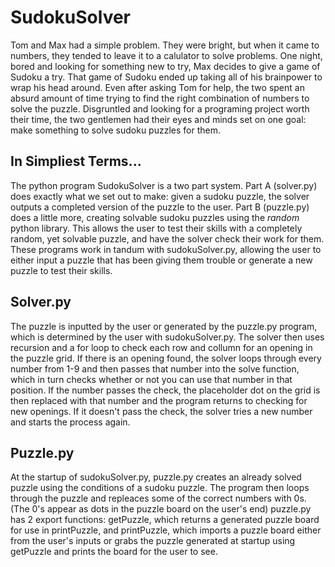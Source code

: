 # SudokuSolver

  Tom and Max had a simple problem. They were bright, but when it came to numbers, they tended to leave it to a calulator to solve problems. One night, bored and looking for something new to try, Max decides to give a game of Sudoku a try. That game of Sudoku ended up taking all of his brainpower to wrap his head around. Even after asking Tom for help, the two spent an absurd amount of time trying to find the right combination of numbers to solve the puzzle. Disgruntled and looking for a programing project worth their time, the two gentlemen had their eyes and minds set on one goal: make something to solve sudoku puzzles for them.

## In Simpliest Terms...

  The python program SudokuSolver is a two part system. Part A (solver.py) does exactly what we set out to make: given a sudoku puzzle, the solver outputs a completed version of the puzzle to the user. Part B (puzzle.py) does a little more, creating solvable sudoku puzzles using the *random* python library. This allows the user to test their skills with a completely random, yet solvable puzzle, and have the solver check their work for them. These programs work in tandum with sudokuSolver.py, allowing the user to either input a puzzle that has been giving them trouble or generate a new puzzle to test their skills. 

## Solver.py
  The puzzle is inputted by the user or generated by the puzzle.py program, which is determined by the user with sudokuSolver.py. The solver then uses recursion and a for loop to check each row and collumn for an opening in the puzzle grid. If there is an opening found, the solver loops through every number from 1-9 and then passes that number into the solve function, which in turn checks whether or not you can use that number in that position. If the number passes the check, the placeholder dot on the grid is then replaced with that number and the program returns to checking for new openings. If it doesn't pass the check, the solver tries a new number and starts the process again.
  
## Puzzle.py
  At the startup of sudokuSolver.py, puzzle.py creates an already solved puzzle using the conditions of a sudoku puzzle. The program then loops through the puzzle and repleaces some of the correct numbers with 0s. (The 0's appear as dots in the puzzle board on the user's end) puzzle.py has 2 export functions: getPuzzle, which returns a generated puzzle board for use in printPuzzle, and printPuzzle, which imports a puzzle board either from the user's inputs or grabs the puzzle generated at startup using getPuzzle and prints the board for the user to see. 
